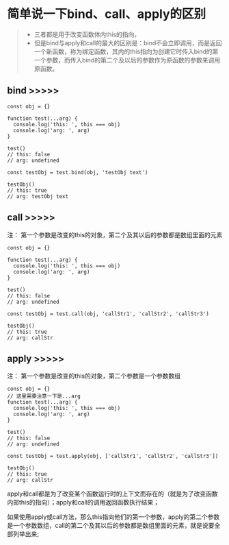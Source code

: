 # 简单说一下bind、call、apply的区别
>* 三者都是用于改变函数体内this的指向，
>* 但是bind与apply和call的最大的区别是：bind不会立即调用，而是返回一个新函数，称为绑定函数，其内的this指向为创建它时传入bind的第一个参数，而传入bind的第二个及以后的参数作为原函数的参数来调用原函数。

## bind >>>>>

```
const obj = {}

function test(...arg) {
  console.log('this: ', this === obj)
  console.log('arg: ', arg)
}

test()
// this: false
// arg: undefined

const testObj = test.bind(obj, 'testObj text')

testObj()
// this: true
// arg: testObj text

```

## call >>>>>
注： 第一个参数是改变的this的对象，第二个及其以后的参数都是数组里面的元素

```
const obj = {}

function test(...arg) {
  console.log('this: ', this === obj)
  console.log('arg: ', arg)
}

test()
// this: false
// arg: undefined

const testObj = test.call(obj, 'callStr1', 'callStr2', 'callStr3')

testObj()
// this: true
// arg: callStr

```

## apply >>>>>
注： 第一个参数是改变的this的对象，第二个参数是一个参数数组

```
const obj = {}
// 这里需要注意一下是...arg
function test(...arg) {
  console.log('this: ', this === obj)
  console.log('arg: ', arg)
}

test()
// this: false
// arg: undefined

const testObj = test.apply(obj, ['callStr1', 'callStr2', 'callStr3'])

testObj()
// this: true
// arg: callStr

```

apply和call都是为了改变某个函数运行时的上下文而存在的（就是为了改变函数内部this的指向）；apply和call的调用返回函数执行结果；

如果使用apply或call方法，那么this指向他们的第一个参数，apply的第二个参数是一个参数数组，call的第二个及其以后的参数都是数组里面的元素，就是说要全部列举出来;